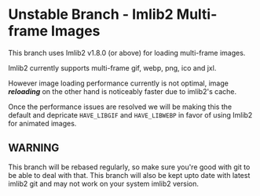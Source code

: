 # Unstable Branch - Imlib2 Multi-frame Images

This branch uses Imlib2 v1.8.0 (or above) for loading multi-frame images.

Imlib2 currently supports multi-frame gif, webp, png, ico and jxl.

However image loading performance currently is not optimal, image
***reloading*** on the other hand is noticeably faster due to imlib2's cache.

Once the performance issues are resolved we will be making this the default
and depricate `HAVE_LIBGIF` and `HAVE_LIBWEBP` in favor of using Imlib2 for
animated images.

## WARNING

This branch will be rebased regularly, so make sure you're good with git to be
able to deal with that. This branch will also be kept upto date with latest
imlib2 git and may not work on your system imlib2 version.

